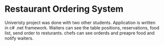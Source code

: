 # Restaurant Ordering System
Univeristy project was done with two other students. Application is written in c# .net framework. Waiters can see the table positions, reservations, food list, send order to resturants. chefs can see orderds and preapre food and notify waiters.
